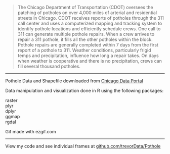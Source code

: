 >The Chicago Department of Transportation (CDOT) oversees the patching of potholes on over 4,000 miles of arterial and residential streets in Chicago. CDOT receives reports of potholes through the 311 call center and uses a computerized mapping and tracking system to identify pothole locations and efficiently schedule crews. One call to 311 can generate multiple pothole repairs. When a crew arrives to repair a 311 pothole, it fills all the other potholes within the block. Pothole repairs are generally completed within 7 days from the first report of a pothole to 311. Weather conditions, particularly frigid temps and precipitation, influence how long a repair takes. On days when weather is cooperative and there is no precipitation, crews can fill several thousand potholes. 

---

Pothole Data and Shapefile downloaded from [Chicago Data Portal](https://data.cityofchicago.org)

Data manipulation and visualization done in R using the following packages:

raster  
plyr  
dplyr  
ggmap  
rgdal  

Gif made with ezgif.com

---

View my code and see individual frames at [github.com/trevorData/Pothole](https://github.com/trevorData/Pothole)
